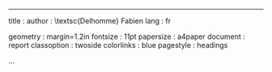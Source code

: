 
---
title : 
author : \textsc{Delhomme} Fabien
lang : fr

geometry :
  margin=1.2in
fontsize : 11pt
papersize : a4paper
document : report
classoption : twoside
colorlinks : blue
pagestyle : headings

...



